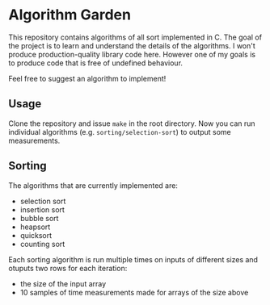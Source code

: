 Algorithm Garden
================

This repository contains algorithms of all sort implemented in C. The goal of
the project is to learn and understand the details of the algorithms. I won't
produce production-quality library code here. However one of my goals is to
produce code that is free of undefined behaviour.

Feel free to suggest an algorithm to implement!

Usage
-----

Clone the repository and issue `make` in the root directory. Now you can run
individual algorithms (e.g. `sorting/selection-sort`) to output some
measurements.

Sorting
-------

The algorithms that are currently implemented are:

  * selection sort
  * insertion sort
  * bubble sort
  * heapsort
  * quicksort
  * counting sort

Each sorting algorithm is run multiple times on inputs of different sizes and
otuputs two rows for each iteration:

  * the size of the input array
  * 10 samples of time measurements made for arrays of the size above
